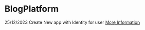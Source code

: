# BlogPlatform
25/12/2023 
Create New app with Identity for user
[More Information](https://learn.microsoft.com/en-us/aspnet/core/security/authentication/identity?view=aspnetcore-7.0&tabs=visual-studio)

